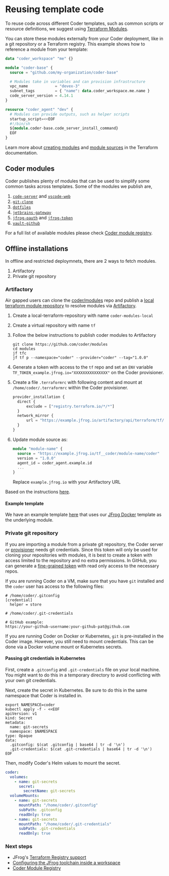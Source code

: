 # Reusing template code

To reuse code across different Coder templates, such as common scripts or
resource definitions, we suggest using
[Terraform Modules](https://developer.hashicorp.com/terraform/language/modules).

You can store these modules externally from your Coder deployment, like in a git
repository or a Terraform registry. This example shows how to reference a module
from your template:

```tf
data "coder_workspace" "me" {}

module "coder-base" {
  source = "github.com/my-organization/coder-base"

  # Modules take in variables and can provision infrastructure
  vpc_name            = "devex-3"
  subnet_tags         = { "name": data.coder_workspace.me.name }
  code_server_version = 4.14.1
}

resource "coder_agent" "dev" {
  # Modules can provide outputs, such as helper scripts
  startup_script=<<EOF
  #!/bin/sh
  ${module.coder-base.code_server_install_command}
  EOF
}
```

Learn more about
[creating modules](https://developer.hashicorp.com/terraform/language/modules)
and
[module sources](https://developer.hashicorp.com/terraform/language/modules/sources)
in the Terraform documentation.

## Coder modules

Coder publishes plenty of modules that can be used to simplify some common tasks
across templates. Some of the modules we publish are,

1. [`code-server`](https://registry.coder.com/modules/code-server) and
   [`vscode-web`](https://registry.coder.com/modules/vscode-web)
2. [`git-clone`](https://registry.coder.com/modules/git-clone)
3. [`dotfiles`](https://registry.coder.com/modules/dotfiles)
4. [`jetbrains-gateway`](https://registry.coder.com/modules/jetbrains-gateway)
5. [`jfrog-oauth`](https://registry.coder.com/modules/jfrog-oauth) and
   [`jfrog-token`](https://registry.coder.com/modules/jfrog-token)
6. [`vault-github`](https://registry.coder.com/modules/vault-github)

For a full list of available modules please check
[Coder module registry](https://registry.coder.com/modules).

## Offline installations

In offline and restricted deploymnets, there are 2 ways to fetch modules.

1. Artifactory
2. Private git repository

### Artifactory

Air gapped users can clone the [coder/modules](https://github.com/coder/modules)
repo and publish a
[local terraform module repository](https://jfrog.com/help/r/jfrog-artifactory-documentation/set-up-a-terraform-module/provider-registry)
to resolve modules via [Artifactory](https://jfrog.com/artifactory/).

1. Create a local-terraform-repository with name `coder-modules-local`
2. Create a virtual repository with name `tf`
3. Follow the below instructions to publish coder modules to Artifactory

   ```shell
   git clone https://github.com/coder/modules
   cd modules
   jf tfc
   jf tf p --namespace="coder" --provider="coder" --tag="1.0.0"
   ```

4. Generate a token with access to the `tf` repo and set an `ENV` variable
   `TF_TOKEN_example.jfrog.io="XXXXXXXXXXXXXXX"` on the Coder provisioner.
5. Create a file `.terraformrc` with following content and mount at
   `/home/coder/.terraformrc` within the Coder provisioner.

   ```tf
   provider_installation {
     direct {
         exclude = ["registry.terraform.io/*/*"]
     }
     network_mirror {
         url = "https://example.jfrog.io/artifactory/api/terraform/tf/providers/"
     }
   }
   ```

6. Update module source as:

   ```tf
   module "module-name" {
     source = "https://example.jfrog.io/tf__coder/module-name/coder"
     version = "1.0.0"
     agent_id = coder_agent.example.id
     ...
   }
   ```

   Replace `example.jfrog.io` with your Artifactory URL

Based on the instructions
[here](https://jfrog.com/blog/tour-terraform-registries-in-artifactory/).

#### Example template

We have an example template
[here](https://github.com/coder/coder/blob/main/examples/jfrog/remote/main.tf)
that uses our
[JFrog Docker](https://github.com/coder/coder/blob/main/examples/jfrog/docker/main.tf)
template as the underlying module.

### Private git repository

If you are importing a module from a private git repository, the Coder server or
[provisioner](../../provisioners/index.md) needs git credentials. Since this token
will only be used for cloning your repositories with modules, it is best to
create a token with access limited to the repository and no extra permissions.
In GitHub, you can generate a
[fine-grained token](https://docs.github.com/en/rest/overview/permissions-required-for-fine-grained-personal-access-tokens?apiVersion=2022-11-28)
with read only access to the necessary repos.

If you are running Coder on a VM, make sure that you have `git` installed and
the `coder` user has access to the following files:

```shell
# /home/coder/.gitconfig
[credential]
  helper = store
```

```shell
# /home/coder/.git-credentials

# GitHub example:
https://your-github-username:your-github-pat@github.com
```

If you are running Coder on Docker or Kubernetes, `git` is pre-installed in the
Coder image. However, you still need to mount credentials. This can be done via
a Docker volume mount or Kubernetes secrets.

#### Passing git credentials in Kubernetes

First, create a `.gitconfig` and `.git-credentials` file on your local machine.
You might want to do this in a temporary directory to avoid conflicting with
your own git credentials.

Next, create the secret in Kubernetes. Be sure to do this in the same namespace
that Coder is installed in.

```shell
export NAMESPACE=coder
kubectl apply -f - <<EOF
apiVersion: v1
kind: Secret
metadata:
  name: git-secrets
  namespace: $NAMESPACE
type: Opaque
data:
  .gitconfig: $(cat .gitconfig | base64 | tr -d '\n')
  .git-credentials: $(cat .git-credentials | base64 | tr -d '\n')
EOF
```

Then, modify Coder's Helm values to mount the secret.

```yaml
coder:
  volumes:
    - name: git-secrets
      secret:
        secretName: git-secrets
  volumeMounts:
    - name: git-secrets
      mountPath: "/home/coder/.gitconfig"
      subPath: .gitconfig
      readOnly: true
    - name: git-secrets
      mountPath: "/home/coder/.git-credentials"
      subPath: .git-credentials
      readOnly: true
```

### Next steps

- JFrog's
  [Terraform Registry support](https://jfrog.com/help/r/jfrog-artifactory-documentation/terraform-registry)
- [Configuring the JFrog toolchain inside a workspace](../../integrations/jfrog-artifactory.md)
- [Coder Module Registry](https://registry.coder.com/modules)
